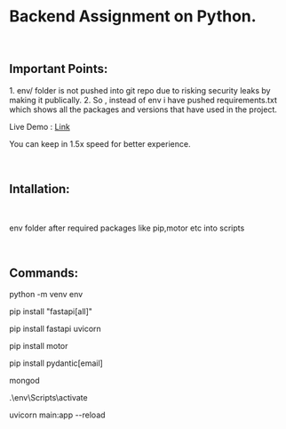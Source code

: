 <h1>Backend Assignment on Python.</h1>
<br>
<h2>Important Points:</h2>
 1. env/ folder is not pushed into git repo due to risking security leaks by making it publically.
 2. So , instead of env i have pushed requirements.txt which shows all the packages and versions that have used in the project.

Live Demo :
<a href="https://drive.google.com/file/d/1jf19njQTqx6qZgDm_IabsatjxoHU1EtF/view?usp=sharing">Link</a>
<p>You can keep in 1.5x speed for better experience.</p>
<br>

<h2>Intallation:</h2>
<br>
<p>env folder after required packages like pip,motor etc into scripts</p>
<br>
<h2>Commands:</h2>
<p>python -m venv env</p>
<p>pip install "fastapi[all]"</p>
<p>pip install fastapi uvicorn</p>
<p>pip install motor</p>
<p>pip install pydantic[email]</p>
<p>mongod </p>
<p>.\env\Scripts\activate</p>
<p>uvicorn main:app --reload</p>
